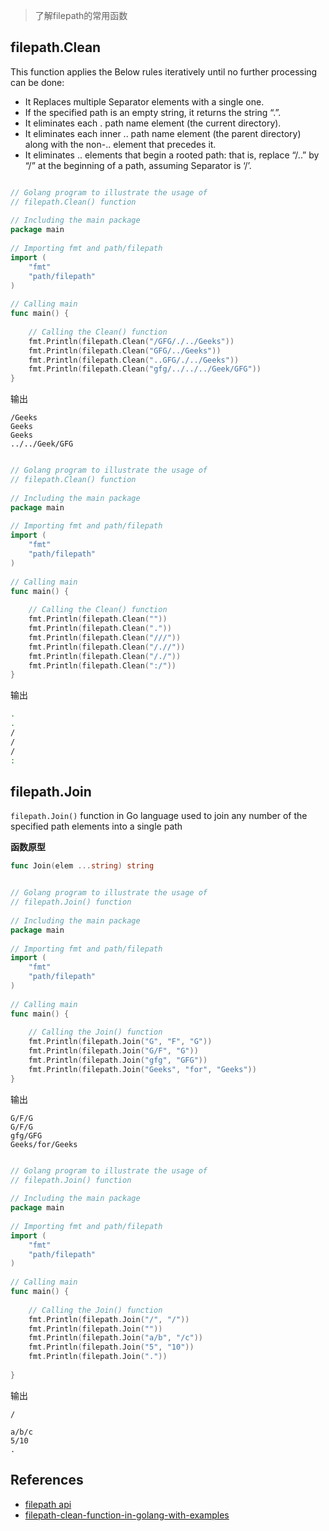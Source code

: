 > 了解filepath的常用函数

## filepath.Clean

This function applies the Below rules iteratively until no further processing can be done:

- It Replaces multiple Separator elements with a single one.
- If the specified path is an empty string, it returns the string “.”.
- It eliminates each . path name element (the current directory).
- It eliminates each inner .. path name element (the parent directory) along with the non-.. element that precedes it.
- It eliminates .. elements that begin a rooted path: that is, replace “/..” by “/” at the beginning of a path, assuming Separator is ‘/’.

```go

// Golang program to illustrate the usage of 
// filepath.Clean() function 
  
// Including the main package 
package main 
  
// Importing fmt and path/filepath 
import ( 
    "fmt"
    "path/filepath"
) 
  
// Calling main 
func main() { 
  
    // Calling the Clean() function 
    fmt.Println(filepath.Clean("/GFG/./../Geeks")) 
    fmt.Println(filepath.Clean("GFG/../Geeks")) 
    fmt.Println(filepath.Clean("..GFG/./../Geeks")) 
    fmt.Println(filepath.Clean("gfg/../../../Geek/GFG")) 
} 
```

输出
```
/Geeks
Geeks
Geeks
../../Geek/GFG
```

```go

// Golang program to illustrate the usage of 
// filepath.Clean() function 
  
// Including the main package 
package main 
  
// Importing fmt and path/filepath 
import ( 
    "fmt"
    "path/filepath"
) 
  
// Calling main 
func main() { 
  
    // Calling the Clean() function 
    fmt.Println(filepath.Clean("")) 
    fmt.Println(filepath.Clean(".")) 
    fmt.Println(filepath.Clean("///")) 
    fmt.Println(filepath.Clean("/.//")) 
    fmt.Println(filepath.Clean("/./")) 
    fmt.Println(filepath.Clean(":/")) 
} 
```

输出
```bash
.
.
/
/
/
:
```


## filepath.Join
`filepath.Join()` function in Go language used to join any number of the specified path elements into a single path

**函数原型**
```go
func Join(elem ...string) string
```

```go

// Golang program to illustrate the usage of 
// filepath.Join() function 
  
// Including the main package 
package main 
  
// Importing fmt and path/filepath 
import ( 
    "fmt"
    "path/filepath"
) 
  
// Calling main 
func main() { 
  
    // Calling the Join() function 
    fmt.Println(filepath.Join("G", "F", "G")) 
    fmt.Println(filepath.Join("G/F", "G")) 
    fmt.Println(filepath.Join("gfg", "GFG")) 
    fmt.Println(filepath.Join("Geeks", "for", "Geeks")) 
} 
```
输出
```
G/F/G
G/F/G
gfg/GFG
Geeks/for/Geeks
```

```go

// Golang program to illustrate the usage of 
// filepath.Join() function 
  
// Including the main package 
package main 
  
// Importing fmt and path/filepath 
import ( 
    "fmt"
    "path/filepath"
) 
  
// Calling main 
func main() { 
  
    // Calling the Join() function 
    fmt.Println(filepath.Join("/", "/")) 
    fmt.Println(filepath.Join("")) 
    fmt.Println(filepath.Join("a/b", "/c")) 
    fmt.Println(filepath.Join("5", "10")) 
    fmt.Println(filepath.Join(".")) 
  
} 
```
输出
```
/

a/b/c
5/10
.
```
## References

- [filepath api](https://pkg.go.dev/path/filepath#Clean)
- [filepath-clean-function-in-golang-with-examples](https://www.geeksforgeeks.org/filepath-clean-function-in-golang-with-examples/)